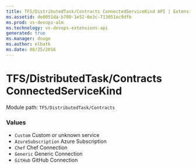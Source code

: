 ```yaml
---
title: TFS/DistributedTask/Contracts ConnectedServiceKind API | Extensions for Visual Studio Team Services
ms.assetid: de0051da-b780-1e52-6e3c-713051ec9dfb
ms.prod: vs-devops-alm
ms.technology: vs-devops-extensions-api
generated: true
ms.manager: douge
ms.author: elbatk
ms.date: 08/25/2016
---
```


# TFS/DistributedTask/Contracts ConnectedServiceKind

Module path: `TFS/DistributedTask/Contracts`

### Values

* `Custom` Custom or unknown service
* `AzureSubscription` Azure Subscription
* `Chef` Chef Connection
* `Generic` Generic Connection
* `GitHub` GitHub Connection
